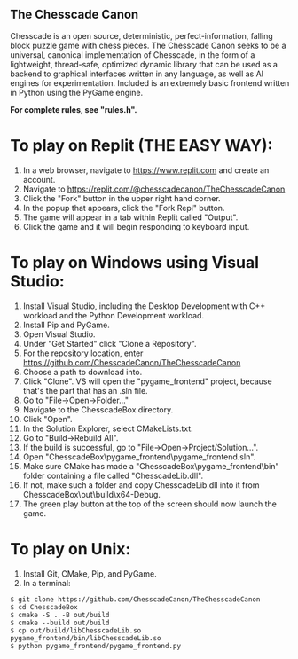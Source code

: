 ## The Chesscade Canon

Chesscade is an open source, deterministic, perfect-information, falling block puzzle game with
chess pieces. The Chesscade Canon seeks to be a universal, canonical implementation of Chesscade,
in the form of a lightweight, thread-safe, optimized dynamic library that can be used as a backend
to graphical interfaces written in any language, as well as AI engines for experimentation.
Included is an extremely basic frontend written in Python using the PyGame engine.

**For complete rules, see "rules.h".**

# To play on Replit (THE EASY WAY):

1. In a web browser, navigate to https://www.replit.com and create an account.
2. Navigate to https://replit.com/@chesscadecanon/TheChesscadeCanon
2. Click the "Fork" button in the upper right hand corner.
3. In the popup that appears, click the "Fork Repl" button.
4. The game will appear in a tab within Replit called "Output".
5. Click the game and it will begin responding to keyboard input.

# To play on Windows using Visual Studio:

1. Install Visual Studio, including the Desktop Development with C++ workload and the Python Development workload.
2. Install Pip and PyGame.
3. Open Visual Studio.
4. Under "Get Started" click "Clone a Repository".
5. For the repository location, enter https://github.com/ChesscadeCanon/TheChesscadeCanon
6. Choose a path to download into.
7. Click "Clone". VS will open the "pygame_frontend" project, because that's the part that has an .sln file.
8. Go to "File->Open->Folder..."
9. Navigate to the ChesscadeBox directory.
10. Click "Open".
11. In the Solution Explorer, select CMakeLists.txt.
12. Go to "Build->Rebuild All".
13. If the build is successful, go to "File->Open->Project/Solution...".
14. Open "ChesscadeBox\pygame_frontend\pygame_frontend.sln".
15. Make sure CMake has made a "ChesscadeBox\pygame_frontend\bin" folder containing a file called "ChesscadeLib.dll".
16. If not, make such a folder and copy ChesscadeLib.dll into it from ChesscadeBox\out\build\x64-Debug.
17. The green play button at the top of the screen should now launch the game.

# To play on Unix:

1. Install Git, CMake, Pip, and PyGame.
2. In a terminal:
```
$ git clone https://github.com/ChesscadeCanon/TheChesscadeCanon
$ cd ChesscadeBox
$ cmake -S . -B out/build
$ cmake --build out/build
$ cp out/build/libChesscadeLib.so pygame_frontend/bin/libChesscadeLib.so
$ python pygame_frontend/pygame_frontend.py
```